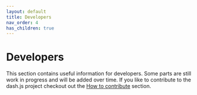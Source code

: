 ```yaml
---
layout: default
title: Developers
nav_order: 4
has_children: true
---
```


# Developers

This section contains useful information for developers. Some parts are still work in progress and will be added over
time. If you like to contribute to the dash.js project checkout out the [How to contribute](how-to-contribute/index.html)
section.

